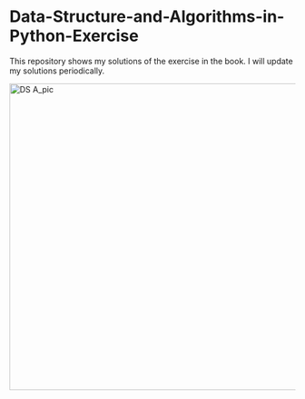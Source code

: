 # Data-Structure-and-Algorithms-in-Python-Exercise
This repository shows my solutions of the exercise in the book.
I will update my solutions periodically.

<img width="541" alt="DS A_pic" src="https://user-images.githubusercontent.com/54297270/65206752-19085d80-dac2-11e9-9aff-2317b0c5a7d4.png">
